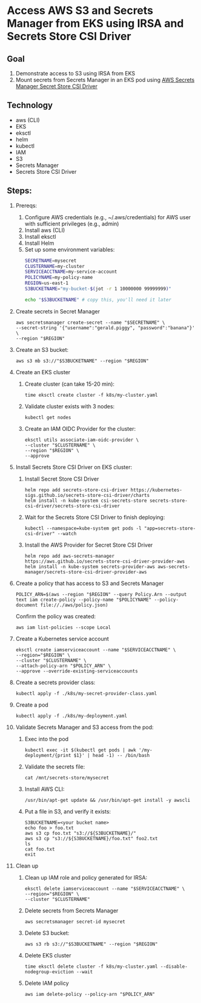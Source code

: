# Access AWS S3 and Secrets Manager from EKS using IRSA and Secrets Store CSI Driver

## Goal

1. Demonstrate access to S3 using IRSA from EKS 
2. Mount secrets from Secrets Manager in an EKS pod using [AWS Secrets Manager Secret Store CSI Driver](https://github.com/aws/secrets-store-csi-driver-provider-aws)

## Technology
* aws (CLI)
* EKS
* eksctl
* helm
* kubectl
* IAM
* S3
* Secrets Manager
* Secrets Store CSI Driver

## Steps:
1. Prereqs:
    1. Configure AWS credentials (e.g., ~/.aws/credentials) for AWS user with sufficient privileges (e.g., admin)
    1. Install aws (CLI)
    1. Install eksctl
    1. Install Helm
    1. Set up some environment variables:
        ```bash
        SECRETNAME=mysecret
        CLUSTERNAME=my-cluster
        SERVICEACCTNAME=my-service-account
        POLICYNAME=my-policy-name
        REGION=us-east-1
        S3BUCKETNAME="my-bucket-$(jot -r 1 10000000 99999999)"

        echo "$S3BUCKETNAME" # copy this, you'll need it later
        ```

1. Create secrets in Secret Manager
    ```
    aws secretsmanager create-secret --name "$SECRETNAME" \
    --secret-string '{"username":"gerald.piggy", "password":"banana"}' \
    --region "$REGION"
    ```

1. Create an S3 bucket:
    ```
    aws s3 mb s3://"$S3BUCKETNAME" --region "$REGION"
    ```

1. Create an EKS cluster
    1. Create cluster (can take 15-20 min):
        ```
        time eksctl create cluster -f k8s/my-cluster.yaml
        ```
    1. Validate cluster exists with 3 nodes: 
        ```
        kubectl get nodes
        ```
    1. Create an IAM OIDC Provider for the cluster:
        ```
        eksctl utils associate-iam-oidc-provider \
        --cluster "$CLUSTERNAME" \
        --region "$REGION" \
        --approve
        ```

1. Install Secrets Store CSI Driver on EKS cluster:
    1. Install Secret Store CSI Driver
        ```
        helm repo add secrets-store-csi-driver https://kubernetes-sigs.github.io/secrets-store-csi-driver/charts
        helm install -n kube-system csi-secrets-store secrets-store-csi-driver/secrets-store-csi-driver
        ```
    1. Wait for the Secrets Store CSI Driver to finish deploying:
        ```
        kubectl --namespace=kube-system get pods -l "app=secrets-store-csi-driver" --watch
        ```
    1. Install the AWS Provider for Secret Store CSI Driver
        ```
        helm repo add aws-secrets-manager https://aws.github.io/secrets-store-csi-driver-provider-aws
        helm install -n kube-system secrets-provider-aws aws-secrets-manager/secrets-store-csi-driver-provider-aws
        ```

1. Create a policy that has access to S3 and Secrets Manager
    ```
    POLICY_ARN=$(aws --region "$REGION" --query Policy.Arn --output text iam create-policy --policy-name "$POLICYNAME" --policy-document file://./aws/policy.json)
    ```

    Confirm the policy was created:
    ```
    aws iam list-policies --scope Local
    ```

1. Create a Kubernetes service account 
    ```
    eksctl create iamserviceaccount --name "$SERVICEACCTNAME" \
    --region="$REGION" \
    --cluster "$CLUSTERNAME" \
    --attach-policy-arn "$POLICY_ARN" \
    --approve --override-existing-serviceaccounts 
    ```

1. Create a secrets provider class:
    ```
    kubectl apply -f ./k8s/my-secret-provider-class.yaml
    ```

1. Create a pod
    ```
    kubectl apply -f ./k8s/my-deployment.yaml
    ```

1. Validate Secrets Manager and S3 access from the pod:
    1. Exec into the pod
        ```
        kubectl exec -it $(kubectl get pods | awk '/my-deployment/{print $1}' | head -1) -- /bin/bash
        ```

    1. Validate the secrets file:
        ```
        cat /mnt/secrets-store/mysecret
        ```

    1. Install AWS CLI:
        ```
        /usr/bin/apt-get update && /usr/bin/apt-get install -y awscli
        ```

    1. Put a file in S3, and verify it exists:
        ```
        S3BUCKETNAME=<your bucket name>
        echo foo > foo.txt
        aws s3 cp foo.txt "s3://${S3BUCKETNAME}/"
        aws s3 cp "s3://${S3BUCKETNAME}/foo.txt" foo2.txt
        ls
        cat foo.txt
        exit
        ```

1. Clean up
    1. Clean up IAM role and policy generated for IRSA:
        ```
        eksctl delete iamserviceaccount --name "$SERVICEACCTNAME" \
        --region="$REGION" \
        --cluster "$CLUSTERNAME"
        ```

    1. Delete secrets from Secrets Manager
        ```
        aws secretsmanager secret-id mysecret
        ```

    1. Delete S3 bucket:
        ```
        aws s3 rb s3://"$S3BUCKETNAME" --region "$REGION"
        ```

    1. Delete EKS cluster
        ```
        time eksctl delete cluster -f k8s/my-cluster.yaml --disable-nodegroup-eviction --wait
        ```

    1. Delete IAM policy 
        ```
        aws iam delete-policy --policy-arn "$POLICY_ARN"
        ```

